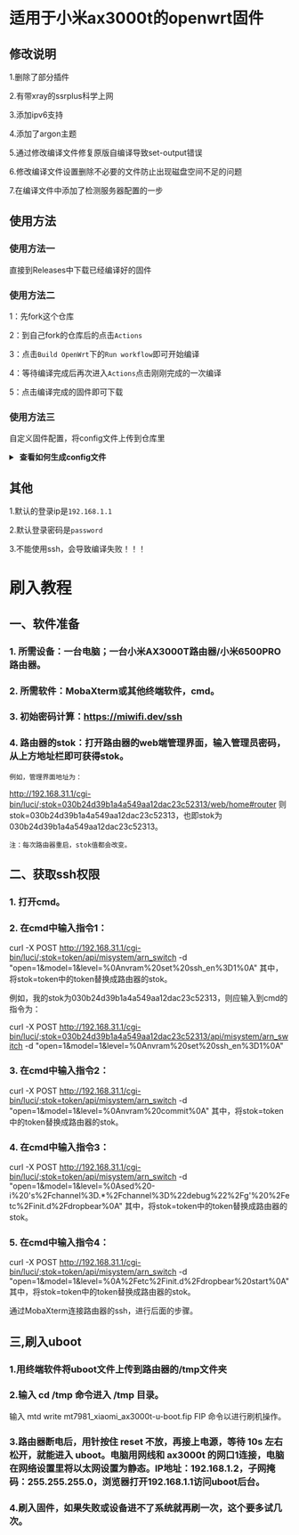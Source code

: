 # 适用于小米ax3000t的openwrt固件

## 修改说明

1.删除了部分插件 

2.有带xray的ssrplus科学上网 

3.添加ipv6支持 

4.添加了argon主题 

5.通过修改编译文件修复原版自编译导致set-output错误

6.修改编译文件设置删除不必要的文件防止出现磁盘空间不足的问题

7.在编译文件中添加了检测服务器配置的一步

## 使用方法

### 使用方法一

直接到Releases中下载已经编译好的固件

### 使用方法二

1：先fork这个仓库

2：到自己fork的仓库后的点击`Actions`

3：点击`Build OpenWrt`下的`Run workflow`即可开始编译

4：等待编译完成后再次进入`Actions`点击刚刚完成的一次编译

5：点击编译完成的固件即可下载

### 使用方法三

自定义固件配置，将config文件上传到仓库里
<details>
<summary><b>&nbsp;查看如何生成config文件</b></summary>

1. 首先装好 Linux 系统，推荐 Debian 11 或 Ubuntu LTS

2. 安装编译依赖环境

   ```bash
   sudo apt update -y
   sudo apt full-upgrade -y
   sudo apt install -y ack antlr3 asciidoc autoconf automake autopoint binutils bison build-essential \
   bzip2 ccache cmake cpio curl device-tree-compiler fastjar flex gawk gettext gcc-multilib g++-multilib \
   git gperf haveged help2man intltool libc6-dev-i386 libelf-dev libglib2.0-dev libgmp3-dev libltdl-dev \
   libmpc-dev libmpfr-dev libncurses5-dev libncursesw5-dev libreadline-dev libssl-dev libtool lrzsz \
   mkisofs msmtp nano ninja-build p7zip p7zip-full patch pkgconf python2.7 python3 python3-pyelftools \
   libpython3-dev qemu-utils rsync scons squashfs-tools subversion swig texinfo uglifyjs upx-ucl unzip \
   vim wget xmlto xxd zlib1g-dev
   ```

3. 下载源代码，更新 feeds 并安装到本地

   ```bash
   git clone https://github.com/coolsnowwolf/lede
   cd lede
   ./scripts/feeds update -a
   ./scripts/feeds install -a
   ```

4. 复制 diy-script.sh 文件内所有内容到命令行，添加自定义插件和自定义设置

5. 命令行输入 `make menuconfig` 选择配置，选好配置后导出差异部分到 seed.config 文件

   ```bash
   make defconfig
   ./scripts/diffconfig.sh > seed.config
   ```

7. 命令行输入 `cat seed.config` 查看这个文件，也可以用文本编辑器打开

8. 复制 seed.config 文件内所有内容到 configs 目录对应文件中覆盖就可以了

   **如果看不懂编译界面可以参考 YouTube 视频：[软路由固件 OpenWrt 编译界面设置](https://www.youtube.com/watch?v=jEE_J6-4E3Y&list=WL&index=7)**
</details>

## 其他

1.默认的登录ip是`192.168.1.1`

2.默认登录密码是`password`

3.不能使用ssh，会导致编译失败！！！

# 刷入教程
## 一、软件准备

### 1. 所需设备：一台电脑；一台小米AX3000T路由器/小米6500PRO路由器。

### 2. 所需软件：MobaXterm或其他终端软件，cmd。

### 3. 初始密码计算：https://miwifi.dev/ssh

### 4. 路由器的stok：打开路由器的web端管理界面，输入管理员密码，从上方地址栏即可获得stok。

    例如，管理界面地址为：

http://192.168.31.1/cgi-bin/luci/;stok=030b24d39b1a4a549aa12dac23c52313/web/home#router
    则stok=030b24d39b1a4a549aa12dac23c52313，也即stok为030b24d39b1a4a549aa12dac23c52313。

    注：每次路由器重启，stok值都会改变。


## 二、获取ssh权限

### 1. 打开cmd。

### 2. 在cmd中输入指令1：
curl -X POST http://192.168.31.1/cgi-bin/luci/;stok=token/api/misystem/arn_switch -d "open=1&model=1&level=%0Anvram%20set%20ssh_en%3D1%0A"
    其中，将stok=token中的token替换成路由器的stok。



   例如，我的stok为030b24d39b1a4a549aa12dac23c52313，则应输入到cmd的指令为：

curl -X POST http://192.168.31.1/cgi-bin/luci/;stok=030b24d39b1a4a549aa12dac23c52313/api/misystem/arn_switch -d "open=1&model=1&level=%0Anvram%20set%20ssh_en%3D1%0A"

### 3. 在cmd中输入指令2：

curl -X POST http://192.168.31.1/cgi-bin/luci/;stok=token/api/misystem/arn_switch -d "open=1&model=1&level=%0Anvram%20commit%0A"
    其中，将stok=token中的token替换成路由器的stok。



### 4. 在cmd中输入指令3：

curl -X POST http://192.168.31.1/cgi-bin/luci/;stok=token/api/misystem/arn_switch -d "open=1&model=1&level=%0Ased%20-i%20's%2Fchannel%3D.*%2Fchannel%3D%22debug%22%2Fg'%20%2Fetc%2Finit.d%2Fdropbear%0A"
    其中，将stok=token中的token替换成路由器的stok。



### 5. 在cmd中输入指令4：

curl -X POST http://192.168.31.1/cgi-bin/luci/;stok=token/api/misystem/arn_switch -d "open=1&model=1&level=%0A%2Fetc%2Finit.d%2Fdropbear%20start%0A"
    其中，将stok=token中的token替换成路由器的stok。

通过MobaXterm连接路由器的ssh，进行后面的步骤。

## 三,刷入uboot

### 1.用终端软件将uboot文件上传到路由器的/tmp文件夹

### 2.输入 cd /tmp 命令进入 /tmp 目录。
输入 mtd write mt7981_xiaomi_ax3000t-u-boot.fip FIP 命令以进行刷机操作。

### 3.路由器断电后，用针按住 reset 不放，再接上电源，等待 10s 左右松开，就能进入 uboot。电脑用网线和 ax3000t 的网口1连接，电脑在网络设置里将以太网设置为静态。IP地址：192.168.1.2，子网掩码：255.255.255.0，浏览器打开192.168.1.1访问uboot后台。

### 4.刷入固件，如果失败或设备进不了系统就再刷一次，这个要多试几次。

